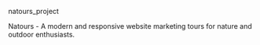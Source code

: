 natours_project

Natours - A modern and responsive website marketing tours for nature and outdoor enthusiasts.
